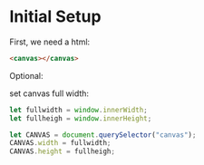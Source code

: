 # Initial Setup

First, we need a html:

```html
<canvas></canvas>
```

Optional: 

set canvas full width:

```javascript
let fullwidth = window.innerWidth;
let fullheigh = window.innerHeight;

let CANVAS = document.querySelector("canvas");
CANVAS.width = fullwidth;
CANVAS.height = fullheigh;
```


